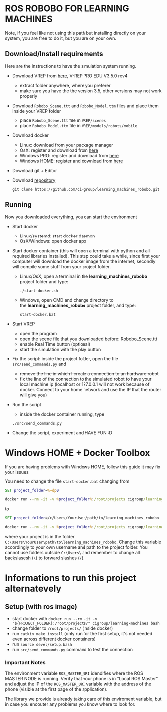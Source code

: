 # ROS ROBOBO FOR LEARNING MACHINES

Note, if you feel like not using this path but installing directly on your system, you are free to do it, but you are on your own.

## Download/Install requirements
Here are the instructions to have the simulation system running.

- Download VREP from [here](http://coppeliarobotics.com/previousVersions), V-REP PRO EDU V3.5.0 rev4
  - extract folder anywhere, where you preferer
  - make sure you have the the version 3.5, other versions may not work properly

- Download `Robobo_Scene.ttt` and `Robobo_Model.ttm` files and place them inside your VREP folder
  - place `Robobo_Scene.ttt` file in `VREP/scenes`
  - place `Robobo_Model.ttm` file in `VREP/models/robots/mobile`

- Download docker
  - Linux: download from your package manager
  - OsX: register and download from [here](https://hub.docker.com/editions/community/docker-ce-desktop-mac)
  - Windows PRO: register and download from [here](https://hub.docker.com/editions/community/docker-ce-desktop-windows)
  - Windows HOME: register and download from [here](https://docs.docker.com/toolbox/toolbox_install_windows/)

- Download git + Editor

- Download [repository](https://github.com/ci-group/learning_machines_robobo)
  ```
  git clone https://github.com/ci-group/learning_machines_robobo.git
  ```

## Running
Now you downloaded everything, you can start the environment

- Start docker
  - Linux/systemd: start docker daemon
  - OsX/Windows: open docker app

- Start docker container (this will open a terminal with python and all required libraries installed). This step could take a while, since first your computer will download the docker image from the internet, secondly will compile some stuff from your project folder.
  - Linux/OsX, open a terminal in the **learning_machines_robobo** project folder and type:
    ```
    ./start-docker.sh
    ```
  - Windows, open CMD and change directory to the&nbsp;<strong>learning_machines_robobo</strong> project folder, and type:
    ```
    start-docker.bat
    ```

- Start VREP
  - open the program
  - open the scene file that you downloaded before: Robobo_Scene.ttt
  - enable Real Time button (optional)
  - start the simulation with the play button
  
- Fix the script: inside the project folder, open the file `src/send_commands.py` and
  - ~~remove the line in which I create a connection to an hardware robot~~
  - fix the line of the connection to the simulated robot to have your local machine ip (localhost or 127.0.0.1 will not work because of docker. Connect to your home network and use the IP that the router will give you)

- Run the script
  - inside the docker container running, type
  ```
  ./src/send_commands.py
  ```

- Change the script, experiment and HAVE FUN :D

# Windows HOME + Docker Toolbox
If you are having problems with Windows HOME, follow this guide it may fix your issues

You need to change the file `start-docker.bat` changing from
```bat
SET project_folder=%~dp0

docker run --rm -it -v %project_folder%:/root/projects cigroup/learning-machines bash
```
to
```bat
SET project_folder=/c/Users/YourUser/path/to/learning_machines_robobo

docker run --rm -it -v %project_folder%:/root/projects cigroup/learning-machines bash
```
where your project is in the folder `C:\Users\YourUser\path\to\learning_machines_robobo`. Change this variable accordingly to your own username and path to the project folder. You cannot use folders outside `C:\Users\` and remember to change all backslasesh (`\`) to forward slashes (`/`).

# Informations to run this project alternatevely

## Setup (with ros image)

- start docker with `docker run --rm -it -v "${PROJECT_FOLDER}:/root/projects/" cigroup/learning-machines bash`
- change folder to `/root/projects/` (inside docker)
- run `catkin_make install` (only run for the first setup, it's not needed even across different docker containers)
- run `source devel/setup.bash`
- run `src/send_commands.py` command to test the connection

### Important Notes

The environment variable `ROS_MASTER_URI` idendifies where the ROS MASTER NODE is running. Verify that your phone is in "Local ROS Master" and adjust the IP of the `ROS_MASTER_URI` variable with the address of the phone (visible at the first page of the application).

The library we provide is already taking care of this enviroment variable, but in case you encouter any problems you know where to look for.
